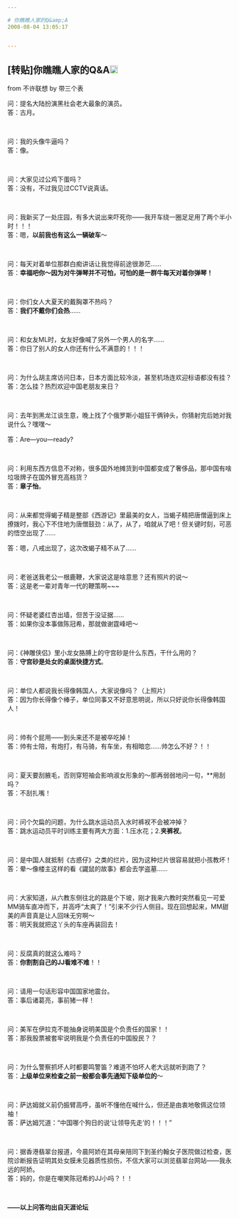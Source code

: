 ```yaml
---

# 你瞧瞧人家的Q&amp;A
2008-08-04 13:05:17


---
```



<h2 class="entry-title">[转贴]你瞧瞧人家的Q&amp;A<img src="http://www.google.com/reader/ui/2412528845-go-to.gif" class="entry-title-go-to" alt="" width="18" height="18"></h2><div class="entry-author"><span class="entry-source-title-parent">from 不许联想</span> by <span class="entry-author-name">带三个表</span></div><p>问：提名大陆扮演黑社会老大最象的演员。<br />
答：古月。</p>
<p><br />
</p>
<p>问：我的头像牛逼吗？<br />
答：像。</p>
<p><br />
</p>
<p>问：大家见过公鸡下蛋吗？<br />
答：没有，不过我见过CCTV说真话。</p>
<p><br />
</p>
<p>问：我新买了一处庄园，有多大说出来吓死你——我开车绕一圈足足用了两个半小时！！！<br />
答：嗯，<span style="font-weight: bold;">以前我也有这么一辆破车</span>～</p>
<p><br />
</p>
<p>问：每天对着单位那群白痴讲话让我觉得前途很渺茫……<br />
答：<span style="font-weight: bold;">幸福吧你～因为对牛弹琴并不可怕，可怕的是一群牛每天对着你弹琴！</span></p>
<p><br />
</p>
<p>问：你们女人大夏天的戴胸罩不热吗？<br />
答：<span style="font-weight: bold;">我们不戴你们会热</span>……</p>
<p><br />
</p>
<p>问：和女友ML时，女友好像喊了另外一个男人的名字……<br />
答：你日了别人的女人你还有什么不满意的！！！</p>
<p><br />
</p>
<p>问：为什么胡主席访问日本，日本方面比较冷淡，甚至机场连欢迎标语都没有挂？<br />
答：怎么挂？热烈欢迎中国老朋友来日？</p>
<p><br />
</p>
<p>问：去年到黑龙江谈生意，晚上找了个俄罗斯小姐狂干俩钟头，你猜射完后她对我说什么？嘿嘿～<br />
</p>
<p>答：Are—you—ready?</p>
<p><br />
</p>
<p>问：利用东西方信息不对称，很多国外地摊货到中国都变成了奢侈品，那中国有啥垃圾牌子在国外冒充高档货？<br />
答：<span style="font-weight: bold;">章子怡</span>。</p>
<p><br />
</p>
<p>问：从来都觉得蝎子精是整部《西游记》里最美的女人，当蝎子精把唐僧逼到床上撩拨时，我心下不住地为唐僧鼓劲：从了，从了，咱就从了吧！但关键时刻，可恶的悟空出现了……<br />
</p>
<p>答：嗯，八戒出现了，这次改蝎子精不从了……</p>
<p><br />
</p>
<p>问：老爸送我老公一根鹿鞭，大家说这是啥意思？还有照片的说～<br />
答：这是老一辈对青年一代的鞭策啊~~~</p>
<p><br />
</p>
<p>问：怀疑老婆红杏出墙，但苦于没证据……<br />
答：如果你没本事做陈冠希，那就做谢霆峰吧～</p>
<p><br />
</p>
<p>问：《神雕侠侣》里小龙女胳膊上的守宫砂是什么东西，干什么用的？<br />
答：<span style="font-weight: bold;">守宫砂是处女的桌面快捷方式</span>。</p>
<p><br />
</p>
<p>问：单位人都说我长得像韩国人，大家说像吗？（上照片）<br />
答：因为你长得像个棒子，单位同事又不好意思明说，所以只好说你长得像韩国人！</p>
<p><br />
</p>
<p>问：帅有个屁用——到头来还不是被卒吃掉！<br />
答：帅有士陪，有炮打，有马骑，有车坐，有相暗恋……帅怎么不好？！！</p>
<p><br />
</p>
<p>问：夏天要刮腋毛，否则穿短袖会影响淑女形象的～那再弱弱地问一句，**用刮吗？<br />
答：不刮扎嘴！</p>
<p><br />
</p>
<p>问：问个欠扁的问题，为什么跳水运动员入水时裤衩不会被冲掉？<br />
答：跳水运动员平时训练主要有两大方面：1.压水花；2.<span style="font-weight: bold;">夹裤衩</span>。</p>
<p><br />
</p>
<p>问：是中国人就抵制《古惑仔》之类的烂片，因为这种烂片很容易就把小孩教坏！<br />
答：晕～像楼主这样的看《鼹鼠的故事》都会去学盗墓……</p>
<p><br />
</p>
<p>问：大家知道，从六教东侧往北的路是个下坡，刚才我来六教时突然看见一可爱MM骑车直冲而下，并高呼“太爽了！”引来不少行人侧目。现在回想起来，MM甜美的声音真是让人回味无穷啊～<br />
答：明天我就把这丫头的车座再装回去！</p>
<p><br />
</p>
<p>问：反腐真的就这么难吗？<br />
答：<span style="font-weight: bold;">你割割自己的JJ看难不难</span>！！</p>
<p><br />
</p>
<p>问：请用一句话形容中国国家地震台。<br />
答：事后诸葛亮，事前猪一样！</p>
<p><br />
</p>
<p>问：美军在伊拉克不能抽身说明美国是个负责任的国家！！<br />
答：那我股票被套牢说明我是个负责任的中国股民？？</p>
<p><br />
</p>
<p>问：为什么警察抓坏人时都要鸣警笛？难道不怕坏人老大远就听到跑了？<br />
答：<span style="font-weight: bold;">上级单位来检查之前一般都会事先通知下级单位的</span>～</p>
<p><br />
</p>
<p>问：萨达姆就义前仍振臂高呼，虽听不懂他在喊什么，但还是由衷地敬佩这位领袖！<br />
答：萨达姆咒道：“中国哪个狗日的说‘让领导先走’的！！！”</p>
<p><br />
</p>
<p>问：据香港翡翠台报道，今晨阿娇在其母亲陪同下到圣约翰女子医院做过检查，医院诊断报告证明其处女膜未见器质性损伤，不信大家可以浏览翡翠台网站——我永远的阿娇。<br />
答：妈的，你是在嘲笑陈冠希的JJ小吗？！！</p>
<p><br />
</p>
<p><strong>——以上问答均出自天涯论坛</strong></p>
